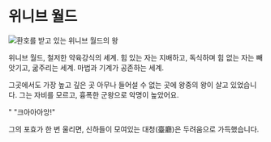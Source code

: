 # 위니브 월드

![환호를 받고 있는 위니브 월드의 왕](./story1.png)

위니브 월드, 철저한 약육강식의 세계. 힘 있는 자는 지배하고, 독식하며 힘 없는 자는 빼앗기고, 굶주리는 세계. 마법과 기계가 공존하는 세계.

그곳에서도 가장 높고 깊은 곳 아무나 들어설 수 없는 곳에 왕중의 왕이 살고 있었습니다. 그는 자비를 모르고, 흉폭한 군왕으로 악명이 높았어요.

" "크아아아앙!"

그의 포효가 한 번 울리면, 신하들이 모여있는 대청(臺廳)은 두려움으로 가득했습니다.
